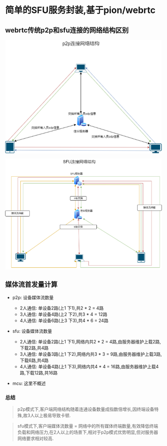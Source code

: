 # 简单的SFU服务封装,基于pion/webrtc

## webrtc传统p2p和sfu连接的网络结构区别

![p2p](./img/p2p.png)

![sfu](./img/sfu.png)


## 媒体流首发量计算

* p2p: 设备媒体流数量
    - 2人通信: 单设备2路(上1 下1),共2 * 2 = 4路
    - 3人通信: 单设备4路(上2 下2),共3 * 4 = 12路
    - 4人通信: 单设备6路(上3 下3),共4 * 6 = 24路

* sfu: 设备媒体流数量
    - 2人通信: 单设备2路(上1 下1),网络内共2 * 2 = 4路,由服务器维护上载2路,下载2路,共4路
    - 3人通信: 单设备3路(上1 下2),网络内共3 * 3 = 9路,由服务器维护上载3路,下载6路,共4路
    - 4人通信: 单设备4路(上1 下3),网络内共4 * 4 = 16路,由服务器维护上载4路,下载12路,共16路
* mcu: 这里不概述

### 总结
> p2p模式下,客户端网络结构随着连通设备数量成指数倍增长,因终端设备特殊,故3人以上极易导致卡顿.

> sfu模式下,客户端媒体流数量 = 网络中的所有媒体终端数量,有效降低终端负载和网络压力,在2人以上的场景下,相对于p2p模式优势明显,但对服务器网络要求相对较高.